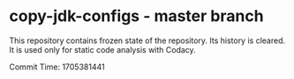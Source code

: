 # copy-jdk-configs - master branch

This repository contains frozen state of the repository.
Its history is cleared. It is used only for static code
analysis with Codacy.

Commit Time: 1705381441